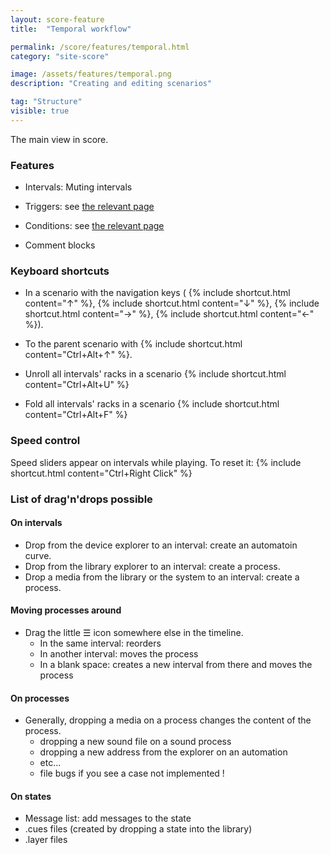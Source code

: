 ```yaml
---
layout: score-feature
title:  "Temporal workflow"

permalink: /score/features/temporal.html
category: "site-score"

image: /assets/features/temporal.png
description: "Creating and editing scenarios"

tag: "Structure"
visible: true
---
```


The main view in score.

### Features

- Intervals: Muting intervals

- Triggers: see [the relevant page](triggers.html)
- Conditions: see [the relevant page](conditions.html)
- Comment blocks



### Keyboard shortcuts

- In a scenario with the navigation keys ( {% include shortcut.html content="↑" %}, {% include shortcut.html content="↓" %}, {% include shortcut.html content="→" %}, {% include shortcut.html content="←" %}).
- To the parent scenario with {% include shortcut.html content="Ctrl+Alt+↑" %}.

- Unroll all intervals' racks in a scenario {% include shortcut.html content="Ctrl+Alt+U" %} 
- Fold all intervals' racks in a scenario {% include shortcut.html content="Ctrl+Alt+F" %} 

### Speed control

Speed sliders appear on intervals while playing. To reset it:  {% include shortcut.html content="Ctrl+Right Click" %} 

### List of drag'n'drops possible 

#### On intervals
- Drop from the device explorer to an interval: create an automatoin curve.
- Drop from the library explorer to an interval: create a process.
- Drop a media from the library or the system to an interval: create a process.

#### Moving processes around
- Drag the little ☰ icon somewhere else in the timeline.
  - In the same interval: reorders
  - In another interval: moves the process
  - In a blank space: creates a new interval from there and moves the process
  
#### On processes
- Generally, dropping a media on a process changes the content of the process.
   * dropping a new sound file on a sound process
   * dropping a new address from the explorer on an automation
   * etc...
   * file bugs if you see a case not implemented !

#### On states
- Message list: add messages to the state
- .cues files (created by dropping a state into the library)
- .layer files